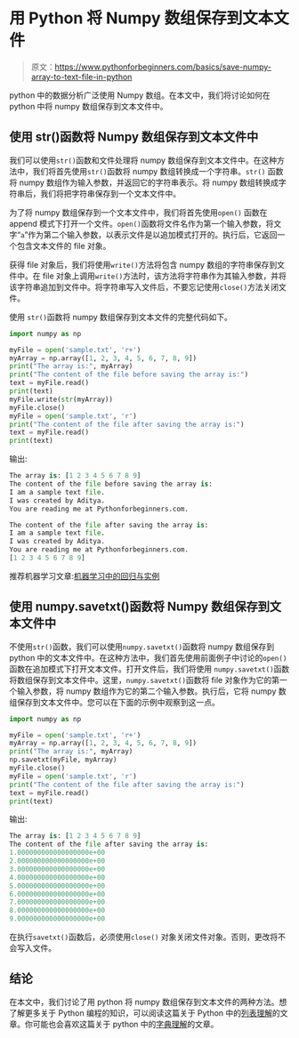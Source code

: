 # 用 Python 将 Numpy 数组保存到文本文件

> 原文：<https://www.pythonforbeginners.com/basics/save-numpy-array-to-text-file-in-python>

python 中的数据分析广泛使用 Numpy 数组。在本文中，我们将讨论如何在 python 中将 numpy 数组保存到文本文件中。

## 使用 str()函数将 Numpy 数组保存到文本文件中

我们可以使用`str()`函数和文件处理将 numpy 数组保存到文本文件中。在这种方法中，我们将首先使用`str()`函数将 numpy 数组转换成一个字符串。`str()` 函数将 numpy 数组作为输入参数，并返回它的字符串表示。将 numpy 数组转换成字符串后，我们将把字符串保存到一个文本文件中。

为了将 numpy 数组保存到一个文本文件中，我们将首先使用`open()` 函数在 append 模式下打开一个文件。`open()`函数将文件名作为第一个输入参数，将文字“`a`”作为第二个输入参数，以表示文件是以追加模式打开的。执行后，它返回一个包含文本文件的 file 对象。

获得 file 对象后，我们将使用`write()`方法将包含 numpy 数组的字符串保存到文件中。在 file 对象上调用`write()`方法时，该方法将字符串作为其输入参数，并将该字符串追加到文件中。将字符串写入文件后，不要忘记使用`close()`方法关闭文件。

使用 `str()`函数将 numpy 数组保存到文本文件的完整代码如下。

```py
import numpy as np

myFile = open('sample.txt', 'r+')
myArray = np.array([1, 2, 3, 4, 5, 6, 7, 8, 9])
print("The array is:", myArray)
print("The content of the file before saving the array is:")
text = myFile.read()
print(text)
myFile.write(str(myArray))
myFile.close()
myFile = open('sample.txt', 'r')
print("The content of the file after saving the array is:")
text = myFile.read()
print(text)
```

输出:

```py
The array is: [1 2 3 4 5 6 7 8 9]
The content of the file before saving the array is:
I am a sample text file.
I was created by Aditya.
You are reading me at Pythonforbeginners.com.

The content of the file after saving the array is:
I am a sample text file.
I was created by Aditya.
You are reading me at Pythonforbeginners.com.
[1 2 3 4 5 6 7 8 9]
```

推荐机器学习文章:[机器学习中的回归与实例](https://codinginfinite.com/regression-in-machine-learning-with-examples/)

## 使用 numpy.savetxt()函数将 Numpy 数组保存到文本文件中

不使用`str()`函数，我们可以使用`numpy.savetxt()`函数将 numpy 数组保存到 python 中的文本文件中。在这种方法中，我们首先使用前面例子中讨论的`open()`函数在追加模式下打开文本文件。打开文件后，我们将使用 `numpy.savetxt()`函数将数组保存到文本文件中。这里，`numpy.savetxt()`函数将 file 对象作为它的第一个输入参数，将 numpy 数组作为它的第二个输入参数。执行后，它将 numpy 数组保存到文本文件中。您可以在下面的示例中观察到这一点。

```py
import numpy as np

myFile = open('sample.txt', 'r+')
myArray = np.array([1, 2, 3, 4, 5, 6, 7, 8, 9])
print("The array is:", myArray)
np.savetxt(myFile, myArray)
myFile.close()
myFile = open('sample.txt', 'r')
print("The content of the file after saving the array is:")
text = myFile.read()
print(text)
```

输出:

```py
The array is: [1 2 3 4 5 6 7 8 9]
The content of the file after saving the array is:
1.000000000000000000e+00
2.000000000000000000e+00
3.000000000000000000e+00
4.000000000000000000e+00
5.000000000000000000e+00
6.000000000000000000e+00
7.000000000000000000e+00
8.000000000000000000e+00
9.000000000000000000e+00
```

在执行`savetxt()`函数后，必须使用`close()` 对象关闭文件对象。否则，更改将不会写入文件。

## 结论

在本文中，我们讨论了用 python 将 numpy 数组保存到文本文件的两种方法。想了解更多关于 Python 编程的知识，可以阅读这篇关于 Python 中的[列表理解](https://www.pythonforbeginners.com/basics/list-comprehensions-in-python)的文章。你可能也会喜欢这篇关于 python 中的[字典理解](https://www.pythonforbeginners.com/dictionary/dictionary-comprehension-in-python)的文章。